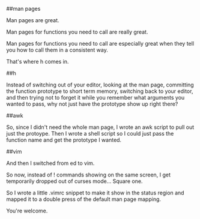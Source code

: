 ##man pages

Man pages are great.

Man pages for functions you need to call are really great.

Man pages for functions you need to call are especially great when they tell
you how to call them in a consistent way.

That's where h comes in.

##h

Instead of switching out of your editor, looking at the man page, committing
the function prototype to short term memory, switching back to your editor,
and then trying not to forget it while you remember what arguments you wanted
to pass, why not just have the prototype show up right there?

##awk

So, since I didn't need the whole man page, I wrote an awk script to pull out
just the protoype. Then I wrote a shell script so I could just pass the
function name and get the prototype I wanted.

##vim

And then I switched from ed to vim.

So now, instead of ! commands showing on the same screen, I get temporarily
dropped out of curses mode... Square one.

So I wrote a little .vimrc snippet to make it show in the status region and
mapped it to a double press of the default man page mapping.

You're welcome.

<!---
Copyright 2013 Carl D Hamann
Copying and distribution of this file, with or without modification,
are permitted in any medium without royalty provided the copyright
notice and this notice are preserved.  This file is offered as-is,
without any warranty.
-->
